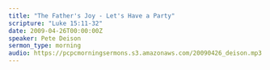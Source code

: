 ```yaml
---
title: "The Father's Joy - Let's Have a Party"
scripture: "Luke 15:11-32"
date: 2009-04-26T00:00:00Z
speaker: Pete Deison
sermon_type: morning
audio: https://pcpcmorningsermons.s3.amazonaws.com/20090426_deison.mp3 
---
```



